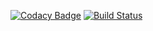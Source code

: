 [![Codacy Badge](https://api.codacy.com/project/badge/Grade/52a15737218b46878cc5b6be3ed53265)](https://www.codacy.com/app/CroquetMickael/wp-edits?utm_source=github.com&amp;utm_medium=referral&amp;utm_content=CroquetMickael/wp-edits&amp;utm_campaign=Badge_Grade) [![Build Status](https://dev.azure.com/mickaelcroquet0974/wp-edits/_apis/build/status/CroquetMickael.wp-edits?branchName=master)](https://dev.azure.com/mickaelcroquet0974/wp-edits/_build/latest?definitionId=1&branchName=master)
